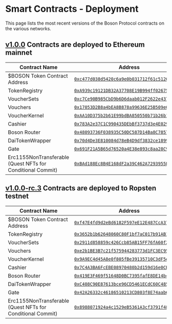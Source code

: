 # Smart Contracts - Deployment

This page lists the most recent versions of the Boson Protocol contracts on the various networks.

## [v1.0.0](https://github.com/bosonprotocol/contracts/releases/tag/v1.0.0) Contracts are deployed to Ethereum mainnet

| Contract Name | Address |
| ----------- | ----------- |
| $BOSON Token Contract Address | [`0xc477d038d5420c6a9e0b031712f61c5120090de9`](https://etherscan.io/address/0xc477d038d5420c6a9e0b031712f61c5120090de9#code) |
| TokenRegistry | [`0xA939c19121DB32A37708E19B994ff02675e012fa`](https://etherscan.io/address/0xA939c19121DB32A37708E19B994ff02675e012fa#code) |
| VoucherSets | [`0xc7Ce90B985CbD9b6D6daab012F2622e437A7101C`](https://etherscan.io/address/0xc7Ce90B985CbD9b6D6daab012F2622e437A7101C#code) |
| Vouchers | [`0x17053D2B8a4bEA8B878a99636E25B509e081e2e3`](https://etherscan.io/address/0x17053D2B8a4bEA8B878a99636E25B509e081e2e3#code) |
| VoucherKernel | [`0xAA10D375b2b61E99bdBA850550b71b26b1C45746`](https://etherscan.io/address/0xAA10D375b2b61E99bdBA850550b71b26b1C45746#code) |
| Cashier | [`0x783A2e37C1C990435DEbBf3737d3e4E029F6AAe7`](https://etherscan.io/address/0x783A2e37C1C990435DEbBf3737d3e4E029F6AAe7#code) |
| Boson Router | [`0x48093736F038935C50DC587D14Ba8C7857683293`](https://etherscan.io/address/0x48093736F038935C50DC587D14Ba8C7857683293#code) |
| DaiTokenWrapper | [`0x70d4De3E810084d78eB4D9df3832ce189962bDf8`](https://etherscan.io/address/0x70d4De3E810084d78eB4D9df3832ce189962bDf8#code) |
| Gate | [`0x691F21A5B65d76520a4E38e893c8aa28C920BBDf`](https://etherscan.io/address/0x691F21A5B65d76520a4E38e893c8aa28C920BBDf#code) |
| Erc1155NonTransferable (Quest NFTs for Conditional Commit) | [`0xBAd188Ec8B4E168dF2a39C462A7293955EF04bf8`](https://etherscan.io/address/0xBAd188Ec8B4E168dF2a39C462A7293955EF04bf8#code) |

## [v1.0.0-rc.3](https://github.com/bosonprotocol/contracts/releases/tag/v1.0.0-rc.3) Contracts are deployed to Ropsten testnet

| Contract Name | Address
| ----------- | ----------- |
| $BOSON Token Contract Address | [`0xf47E4fd9d2eBd6182F597eE12E487CcA37FC524c`](https://ropsten.etherscan.io/address/0xf47E4fd9d2eBd6182F597eE12E487CcA37FC524c#code) |
| TokenRegistry | [`0x3652b1b62648060C80F1bf7aC017b91AB1986E0d`](https://ropsten.etherscan.io/address/0x3652b1b62648060C80F1bf7aC017b91AB1986E0d#code) | 
| VoucherSets | [`0x2911d858859c426Ccb85AB15FF76fA60f2Dcd35f`](https://ropsten.etherscan.io/address/0x2911d858859c426Ccb85AB15FF76fA60f2Dcd35f#code) | 
| Vouchers | [`0xe2b1BE3B7c21f575944283773d1FC3EC95D44CfE`](https://ropsten.etherscan.io/address/0xe2b1BE3B7c21f575944283773d1FC3EC95D44CfE#code) | 
| VoucherKernel | [`0x9A9EC4d45A8e0f805fBe39135710C3dF5e60d004`](https://ropsten.etherscan.io/address/0x9A9EC4d45A8e0f805fBe39135710C3dF5e60d004#code) | 
| Cashier | [`0x7C4A3BA6FcEBE08970480b2d159d16e0CB401037`](https://ropsten.etherscan.io/address/0x7C4A3BA6FcEBE08970480b2d159d16e0CB401037#code) |
| Boson Router | [`0x419E3F469f51648D0BC7395fafE8DE14b4Fe39A2`](https://ropsten.etherscan.io/address/0x419E3F469f51648D0BC7395fafE8DE14b4Fe39A2#code) |
| DaiTokenWrapper | [`0xC408C90E87613bce96CD5461ECdC60C48579feC6`](https://ropsten.etherscan.io/address/0xC408C90E87613bce96CD5461ECdC60C48579feC6#code) |
| Gate | [`0x42A26332c46186510213CD803f8E74aab6A69Fa8`](https://ropsten.etherscan.io/address/0x42A26332c46186510213CD803f8E74aab6A69Fa8#code) |
| Erc1155NonTransferable (Quest NFTs for Conditional Commit) | [`0x8988071924a4c1529eB5361A3cf3791f48700058`](https://ropsten.etherscan.io/address/0x8988071924a4c1529eB5361A3cf3791f48700058#code) | 